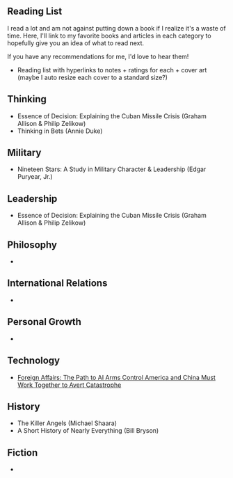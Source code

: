 ## Reading List
I read a lot and am not against putting down a book if I realize it's a waste of time. Here, I'll link to my favorite books and articles in each category to hopefully give you an idea of what to read next. 

If you have any recommendations for me, I'd love to hear them! 

- Reading list with hyperlinks to notes + ratings for each + cover art (maybe I auto resize each cover to a standard size?)


## Thinking
- Essence of Decision: Explaining the Cuban Missile Crisis (Graham Allison & Philip Zelikow)
- Thinking in Bets (Annie Duke)


## Military 
- Nineteen Stars: A Study in Military Character & Leadership (Edgar Puryear, Jr.)

## Leadership
- Essence of Decision: Explaining the Cuban Missile Crisis (Graham Allison & Philip Zelikow)


## Philosophy
-

## International Relations
-

## Personal Growth
- 

## Technology
- [Foreign Affairs: The Path to AI Arms Control America and China Must Work Together to Avert Catastrophe](https://www.foreignaffairs.com/united-states/henry-kissinger-path-artificial-intelligence-arms-control)

## History
- The Killer Angels (Michael Shaara)
- A Short History of Nearly Everything (Bill Bryson)

## Fiction
- 